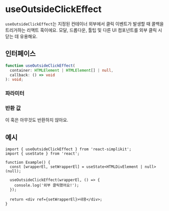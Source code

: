 # useOutsideClickEffect

`useOutsideClickEffect`는 지정된 컨테이너 외부에서 클릭 이벤트가 발생할 때 콜백을 트리거하는 리액트 훅이에요. 모달, 드롭다운, 툴팁 및 다른 UI 컴포넌트를 외부 클릭 시 닫는 데 유용해요.

## 인터페이스

```ts
function useOutsideClickEffect(
  container: HTMLElement | HTMLElement[] | null,
  callback: () => void
): void;
```

### 파라미터

<Interface
  required
  name="container"
  type="HTMLElement | HTMLElement[] | null"
  description="단일 HTML 요소, HTML 요소 배열 또는 <code>null</code>이에요. <code>null</code>인 경우, 이벤트 리스너가 연결되지 않아요."
/>

<Interface
  required
  name="callback"
  type="() => void"
  description="지정된 컨테이너 외부를 클릭할 때 실행되는 함수예요."
/>

### 반환 값

이 훅은 아무것도 반환하지 않아요.

## 예시

```tsx
import { useOutsideClickEffect } from 'react-simplikit';
import { useState } from 'react';

function Example() {
  const [wrapperEl, setWrapperEl] = useState<HTMLDivElement | null>(null);

  useOutsideClickEffect(wrapperEl, () => {
    console.log('외부 클릭했어요!');
  });

  return <div ref={setWrapperEl}>내용</div>;
}
```
